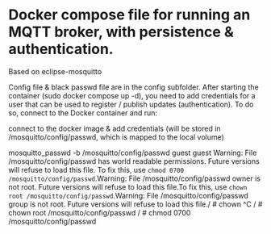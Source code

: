 # Docker compose file for running an MQTT broker, with persistence & authentication.
Based on eclipse-mosquitto

Config file & black passwd file are in the config subfolder.
After starting the container (sudo docker compose up -d), you need to add credentials for a user that can be used to register / publish updates (authentication).
To do so, connect to the Docker container and run:

connect to the docker image & add credentials (will be stored in /mosquitto/config/passwd, which is mapped to the local volume)

mosquitto_passwd -b /mosquitto/config/passwd guest guest 
Warning: File /mosquitto/config/passwd has world readable permissions. Future versions will refuse to load this file.
To fix this, use `chmod 0700 /mosquitto/config/passwd`.Warning: File /mosquitto/config/passwd owner is not root. Future versions will refuse to load this file.To fix this, use `chown root /mosquitto/config/passwd`.Warning: File /mosquitto/config/passwd group is not root. Future versions will refuse to load this file./ # chown ^C
/ # chown root /mosquitto/config/passwd
/ # chmod 0700 /mosquitto/config/passwd

